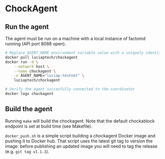 # ChockAgent

## Run the agent

The agent must be run on a machine with a local instance of factomd running (API port 8088 open).

```bash
# Replace AGENT_NAME environment variable value with a uniquely identifiable name
docker pull luciaptech/chockagent
docker run -d \
    --network host \
    --name chockagent \
    -e AGENT_NAME="luciap-testnet" \
    luciaptech/chockagent

# Verify the agent succesfully connected to the coordinator
docker logs chockagent
```

## Build the agent

Running `make` will build the chockagent. Note that the default chockablock endpoint is set at build time (see Makefile).

`docker_push.sh` is a simple script building a chockagent Docker image and pushing it to Docker hub. That script uses the latest git tag to version the image: before publishing an updated image you will need to tag the release (e.g. `git tag v1.1.1`).